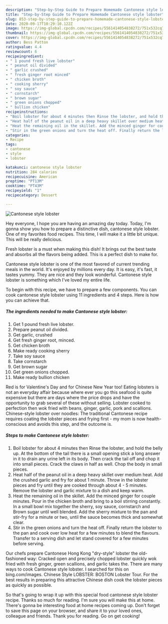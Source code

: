 ```yaml
---
description: "Step-by-Step Guide to Prepare Homemade Cantonese style lobster"
title: "Step-by-Step Guide to Prepare Homemade Cantonese style lobster"
slug: 853-step-by-step-guide-to-prepare-homemade-cantonese-style-lobster
date: 2020-09-17T10:29:10.122Z
image: https://img-global.cpcdn.com/recipes/5561414054838272/751x532cq70/cantonese-style-lobster-recipe-main-photo.jpg
thumbnail: https://img-global.cpcdn.com/recipes/5561414054838272/751x532cq70/cantonese-style-lobster-recipe-main-photo.jpg
cover: https://img-global.cpcdn.com/recipes/5561414054838272/751x532cq70/cantonese-style-lobster-recipe-main-photo.jpg
author: Bess Patton
ratingvalue: 4.4
reviewcount: 6
recipeingredient:
- " 1 pound fresh live lobster"
- " peanut oil divided"
- " garlic crushed"
- " fresh ginger root minced"
- " chicken broth"
- " cooking sherry"
- " soy sauce"
- " cornstarch"
- " brown sugar"
- " green onions chopped"
- " bullion chicken"
recipeinstructions:
- "Boil lobster for about 4 minutes then Rinse the lobster, and hold the belly up. At the bottom of the tail there is a small opening stick a long answer in it to drain any urine left in its body. Then crack the tail off and chop it into small pieces. Crack the claws in half as well. Chop the body in small pieces."
- "Heat half of the peanut oil in a deep heavy skillet over medium heat. Add the crushed garlic and fry for about 1 minute. Throw in the lobster pieces and fry until they are cooked through about 4 - 5 minutes. Remove the lobster and garlic mixture to a dish and keep warm."
- "Heat the remaining oil in the skillet. Add the minced ginger for couple minutes. Pour in the chicken broth and bring to a boil stirring constantly. In a small bowl mix together the sherry, soy sauce, cornstarch and Brown sugar until well blended. Add the sherry mixture to the pan and stir-fry for a minute or two, until the sauce becomes thick and somewhat clear."
- "Stir in the green onions and turn the heat off. Finally return the lobster to the pan and cook over low heat for a few minutes to blend the flavours. Transfer to a serving dish and let stand covered for a few minutes before serving."
categories:
- Recipe
tags:
- cantonese
- style
- lobster

katakunci: cantonese style lobster 
nutrition: 284 calories
recipecuisine: American
preptime: "PT13M"
cooktime: "PT43M"
recipeyield: "1"
recipecategory: Dessert

---
```



![Cantonese style lobster](https://img-global.cpcdn.com/recipes/5561414054838272/751x532cq70/cantonese-style-lobster-recipe-main-photo.jpg)

Hey everyone, I hope you are having an amazing day today. Today, I'm gonna show you how to prepare a distinctive dish, cantonese style lobster. One of my favorites food recipes. This time, I will make it a little bit unique. This will be really delicious.

Fresh lobster is a must when making this dish! It brings out the best taste and absorbs all the flavors being added. This is a perfect dish to make for.

Cantonese style lobster is one of the most favored of current trending meals in the world. It's enjoyed by millions every day. It is easy, it's fast, it tastes yummy. They are nice and they look wonderful. Cantonese style lobster is something which I've loved my entire life.


To begin with this recipe, we have to prepare a few components. You can cook cantonese style lobster using 11 ingredients and 4 steps. Here is how you can achieve that.

<!--inarticleads1-->

##### The ingredients needed to make Cantonese style lobster:

1. Get  1 pound fresh live lobster.
1. Prepare  peanut oil divided.
1. Get  garlic, crushed
1. Get  fresh ginger root, minced.
1. Get  chicken broth
1. Make ready  cooking sherry
1. Take  soy sauce
1. Take  cornstarch
1. Get  brown sugar
1. Get  green onions chopped.
1. Make ready  bullion chicken


Red is for Valentine&#39;s Day and for Chinese New Year too! Eating lobsters is not an everyday affair because where ever you go this seafood is quite expensive but there are days where the price drops and have the opportunity to grab several of these without selling. Lobster cooked to perfection then wok fried with beans, ginger, garlic, pork and scallions. Chinese-style lobster over noodles: The traditional Cantonese recipe requires coating the lobster pieces and frying first - my mom is now health-conscious and avoids this step, and the outcome is. 

<!--inarticleads2-->

##### Steps to make Cantonese style lobster:

1. Boil lobster for about 4 minutes then Rinse the lobster, and hold the belly up. At the bottom of the tail there is a small opening stick a long answer in it to drain any urine left in its body. Then crack the tail off and chop it into small pieces. Crack the claws in half as well. Chop the body in small pieces.
1. Heat half of the peanut oil in a deep heavy skillet over medium heat. Add the crushed garlic and fry for about 1 minute. Throw in the lobster pieces and fry until they are cooked through about 4 - 5 minutes. Remove the lobster and garlic mixture to a dish and keep warm.
1. Heat the remaining oil in the skillet. Add the minced ginger for couple minutes. Pour in the chicken broth and bring to a boil stirring constantly. In a small bowl mix together the sherry, soy sauce, cornstarch and Brown sugar until well blended. Add the sherry mixture to the pan and stir-fry for a minute or two, until the sauce becomes thick and somewhat clear.
1. Stir in the green onions and turn the heat off. Finally return the lobster to the pan and cook over low heat for a few minutes to blend the flavours. Transfer to a serving dish and let stand covered for a few minutes before serving.


Our chefs prepare Cantonese Hong Kong &#34;dry-style&#34; lobster the old-fashioned way: Cracked open and precisely chopped lobster quickly wok fried with fresh ginger, green scallions, and garlic takes the. There are many ways to cook Cantonese style lobster. I searched for this on bing.com/images. Chinese Style LOBSTER: BOSTON Lobster Tour. For the best results in preparing this attractive Chinese dish cook the lobster pieces as quickly as possible. 

So that's going to wrap it up with this special food cantonese style lobster recipe. Thanks so much for reading. I'm sure you will make this at home. There's gonna be interesting food at home recipes coming up. Don't forget to save this page on your browser, and share it to your loved ones, colleague and friends. Thank you for reading. Go on get cooking!
